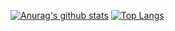 [![Anurag's github stats](https://github-readme-stats.vercel.app/api?username=junosg&&include_all_commits=true&&count_private=true)](https://github.com/junosg/github-readme-stats)
[![Top Langs](https://github-readme-stats.vercel.app/api/top-langs/?username=junosg)](https://github.com/junosg/github-readme-stats)
